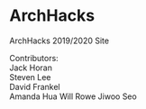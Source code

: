 # ArchHacks

ArchHacks 2019/2020 Site

Contributors:   
Jack Horan    
Steven Lee   
David Frankel    
Amanda Hua
Will Rowe
Jiwoo Seo
